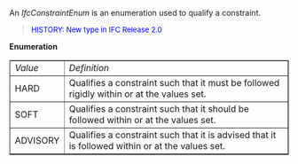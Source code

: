 An _IfcConstraintEnum_ is an enumeration used to qualify a constraint.

> <font color="#0000FF" size="-1"> HISTORY: New type in IFC Release
		  2.0</font>
> 


**Enumeration**

<table border="1"> 
		<tr> 
		  <td><i>Value</i></td> 
		  <td><i>Definition</i></td> 
		</tr> 
		<tr> 
		  <td>HARD</td> 
		  <td>Qualifies a constraint such that it must be followed rigidly within
			 or at the values set.</td> 
		</tr> 
		<tr> 
		  <td>SOFT</td> 
		  <td>Qualifies a constraint such that it should be followed within or at
			 the values set.</td> 
		</tr> 
		<tr> 
		  <td>ADVISORY</td> 
		  <td>Qualifies a constraint such that it is advised that it is followed
			 within or at the values set.</td> 
		</tr> 
	 </table>